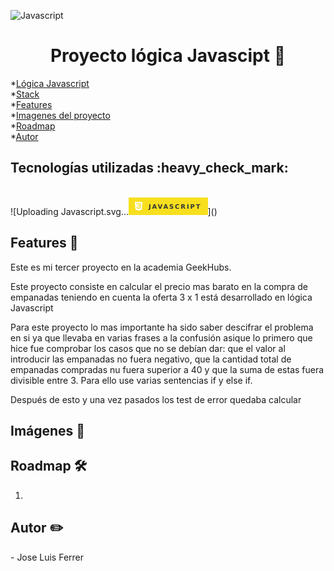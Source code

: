 ![Javascript](https://github.com/jluisferrer/Proyecto-3/assets/157707370/856fd780-bcdc-4bcf-ab30-15956c0597aa)<h1 align="center"> Proyecto lógica Javascipt 🥟 </h1>


*[Lógica Javascript](#Título-e-imagen-de-portada)<br>
*[Stack](#Stack)<br>
*[Features](#Features)<br>
*[Imagenes del proyecto](#Imágenes-del-proyecto)<br>
*[Roadmap](#Roadmap)<br>
*[Autor](#Autor)




<h2>Tecnologías utilizadas :heavy_check_mark:</h2><br>
![Uploading Javascript.svg…<svg xmlns="http://www.w3.org/2000/svg" xmlns:xlink="http://www.w3.org/1999/xlink" width="126.5" height="28" role="img" aria-label="JAVASCRIPT"><title>JAVASCRIPT</title><g shape-rendering="crispEdges"><rect width="126.5" height="28" fill="#f7df1e"/></g><g fill="#fff" text-anchor="middle" font-family="Verdana,Geneva,DejaVu Sans,sans-serif" text-rendering="geometricPrecision" font-size="100"><image x="9" y="7" width="14" height="14" xlink:href="data:image/svg+xml;base64,PHN2ZyBmaWxsPSJ3aGl0ZSIgcm9sZT0iaW1nIiB2aWV3Qm94PSIwIDAgMjQgMjQiIHhtbG5zPSJodHRwOi8vd3d3LnczLm9yZy8yMDAwL3N2ZyI+PHRpdGxlPkNTUzM8L3RpdGxlPjxwYXRoIGQ9Ik0xLjUgMGgyMWwtMS45MSAyMS41NjNMMTEuOTc3IDI0bC04LjU2NS0yLjQzOEwxLjUgMHptMTcuMDkgNC40MTNMNS40MSA0LjQxbC4yMTMgMi42MjIgMTAuMTI1LjAwMi0uMjU1IDIuNzE2aC02LjY0bC4yNCAyLjU3M2g2LjE4MmwtLjM2NiAzLjUyMy0yLjkxLjgwNC0yLjk1Ni0uODEtLjE4OC0yLjExaC0yLjYxbC4yOSAzLjg1NUwxMiAxOS4yODhsNS4zNzMtMS41M0wxOC41OSA0LjQxNHoiLz48L3N2Zz4="/><text transform="scale(.1)" x="732.5" y="175" textLength="825" fill="#333" font-weight="bold">JAVASCRIPT</text></g></svg>]()


<h2>Features 👀</h2>
<p>Este es mi tercer proyecto en la academia GeekHubs.</p>
<p>Este proyecto consiste en calcular el precio mas barato en la compra de empanadas teniendo en cuenta la oferta 3 x 1 está desarrollado en lógica Javascript</p>
<p>Para este proyecto lo mas importante ha sido saber descifrar el problema en si ya que llevaba en varias frases a la confusión asique lo primero que hice fue comprobar los casos que no se debían dar: que el valor al introducir las empanadas no fuera negativo, que la cantidad total de empanadas compradas nu fuera superior a 40 y que la suma de estas fuera divisible entre 3. Para ello use varias sentencias if y else if.</p>
<p>Después de esto y una vez pasados los test de error quedaba calcular </p>


<h2>Imágenes 🎨</h2>




<h2>Roadmap 🛠️</h2>

1. 
<h2>Autor ✏️</h2>
- Jose Luis Ferrer
